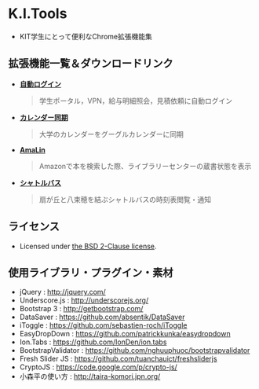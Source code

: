 # K.I.Tools
- KIT学生にとって便利なChrome拡張機能集

## 拡張機能一覧＆ダウンロードリンク
- **[自動ログイン](https://chrome.google.com/webstore/detail/kit-%E8%87%AA%E5%8B%95%E3%83%AD%E3%82%B0%E3%82%A4%E3%83%B3/dpldfhjnkmhginfhfifinhfgdggdonbm)**
    > 学生ポータル，VPN，給与明細照会，見積依頼に自動ログイン

- **[カレンダー同期](https://chrome.google.com/webstore/detail/kit-%E3%82%AB%E3%83%AC%E3%83%B3%E3%83%80%E3%83%BC/gomopbblpljlcpohemgckafbifhmmejn)**
    > 大学のカレンダーをグーグルカレンダーに同期

- **[AmaLin](https://chrome.google.com/webstore/detail/kit-%E3%82%A2%E3%83%9E%E3%83%AA%E3%83%B3/ennglmpklflipgaaofhmcckfhjanblej)**
    > Amazonで本を検索した際、ライブラリーセンターの蔵書状態を表示

- **[シャトルバス](https://chrome.google.com/webstore/detail/kit-%E3%82%B7%E3%83%A3%E3%83%88%E3%83%AB%E3%83%90%E3%82%B9/kfnnajflenpohiclcfglbegfnfpcneba)**
    > 扇が丘と八束穂を結ぶシャトルバスの時刻表閲覧・通知

## ライセンス
- Licensed under [the BSD 2-Clause license](https://github.com/tknhs/K.I.Tools/blob/master/LICENSE).

## 使用ライブラリ・プラグイン・素材
- jQuery             : http://jquery.com/
- Underscore.js      : http://underscorejs.org/
- Bootstrap 3        : http://getbootstrap.com/
- DataSaver          : https://github.com/absentik/DataSaver
- iToggle            : https://github.com/sebastien-roch/iToggle
- EasyDropDown       : https://github.com/patrickkunka/easydropdown
- Ion.Tabs           : https://github.com/IonDen/ion.tabs
- BootstrapValidator : https://github.com/nghuuphuoc/bootstrapvalidator
- Fresh Slider JS    : https://github.com/tuanchauict/freshsliderjs
- CryptoJS           : https://code.google.com/p/crypto-js/
- 小森平の使い方     : http://taira-komori.jpn.org/
